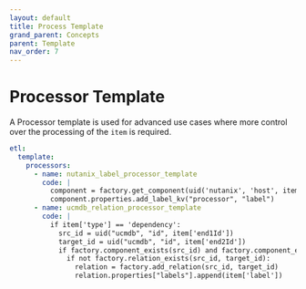 ```yaml
---
layout: default
title: Process Template
grand_parent: Concepts
parent: Template
nav_order: 7
---
```


# Processor Template

A Processor template is used for advanced use cases where more control over the processing of the `item` is required.

```yaml
etl:
  template:
    processors:
      - name: nutanix_label_processor_template
        code: |
          component = factory.get_component(uid('nutanix', 'host', item['metadata']['uuid']))
          component.properties.add_label_kv("processor", "label")
      - name: ucmdb_relation_processor_template
        code: |
          if item['type'] == 'dependency':
            src_id = uid("ucmdb", "id", item['end1Id'])
            target_id = uid("ucmdb", "id", item['end2Id'])
            if factory.component_exists(src_id) and factory.component_exists(target_id):
              if not factory.relation_exists(src_id, target_id):
                relation = factory.add_relation(src_id, target_id)
                relation.properties["labels"].append(item['label'])
```
